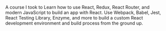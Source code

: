 A course I took to Learn how to use React, Redux, React Router, and modern JavaScript to build an app with React. Use Webpack, Babel, Jest, React Testing Library, Enzyme, and more to build a custom React development environment and build process from the ground up.
